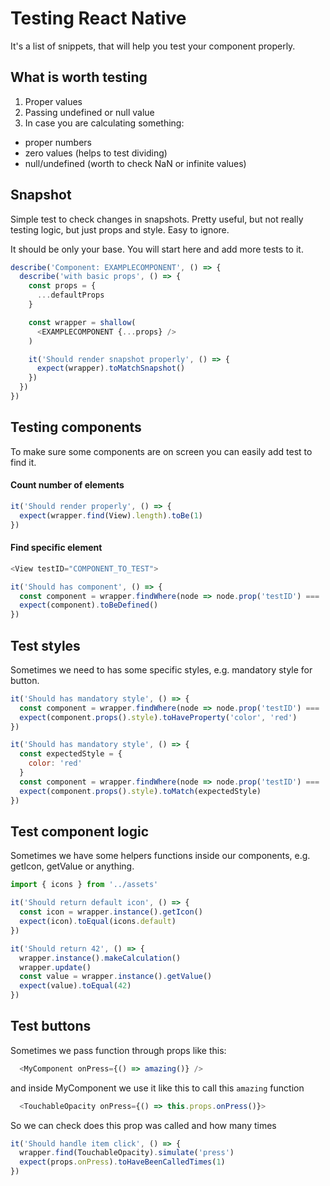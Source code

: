 # Testing React Native

It's a list of snippets, that will help you test your component properly.

## What is worth testing

 1. Proper values
 2. Passing undefined or null value
 3. In case you are calculating something:
  - proper numbers
  - zero values (helps to test dividing)
  - null/undefined (worth to check NaN or infinite values)

## Snapshot

Simple test to check changes in snapshots. Pretty useful, but not really testing logic, but just props and style. Easy to ignore.

It should be only your base. You will start here and add more tests to it.

```javascript
describe('Component: EXAMPLECOMPONENT', () => {
  describe('with basic props', () => {
    const props = {
      ...defaultProps
    }

    const wrapper = shallow(
      <EXAMPLECOMPONENT {...props} />
    )

    it('Should render snapshot properly', () => {
      expect(wrapper).toMatchSnapshot()
    })
  })
})
```

## Testing components

To make sure some components are on screen you can easily add test to find it.

#### Count number of elements
```javascript
it('Should render properly', () => {
  expect(wrapper.find(View).length).toBe(1)
})
```

#### Find specific element
```javascript
<View testID="COMPONENT_TO_TEST">
```

```javascript
it('Should has component', () => {
  const component = wrapper.findWhere(node => node.prop('testID') === 'COMPONENT_TO_TEST')
  expect(component).toBeDefined()
})
```

## Test styles

Sometimes we need to has some specific styles, e.g. mandatory style for button.

```javascript
it('Should has mandatory style', () => {
  const component = wrapper.findWhere(node => node.prop('testID') === 'COMPONENT_TO_TEST')
  expect(component.props().style).toHaveProperty('color', 'red')
})
```


```javascript
it('Should has mandatory style', () => {
  const expectedStyle = {
    color: 'red'
  }
  const component = wrapper.findWhere(node => node.prop('testID') === 'COMPONENT_TO_TEST')
  expect(component.props().style).toMatch(expectedStyle)
})
```

## Test component logic

Sometimes we have some helpers functions inside our components, e.g. getIcon, getValue or anything.
```javascript
import { icons } from '../assets'
```

```javascript
it('Should return default icon', () => {
  const icon = wrapper.instance().getIcon()
  expect(icon).toEqual(icons.default)
})
```

```javascript
it('Should return 42', () => {
  wrapper.instance().makeCalculation()
  wrapper.update()
  const value = wrapper.instance().getValue()
  expect(value).toEqual(42)
})
```

## Test buttons

Sometimes we pass function through props like this:
```javascript
  <MyComponent onPress={() => amazing()} />
```

and inside MyComponent we use it like this to call this `amazing` function

```javascript
  <TouchableOpacity onPress={() => this.props.onPress()}>
```

So we can check does this prop was called and how many times

```javascript
it('Should handle item click', () => {
  wrapper.find(TouchableOpacity).simulate('press')
  expect(props.onPress).toHaveBeenCalledTimes(1)
})
```
